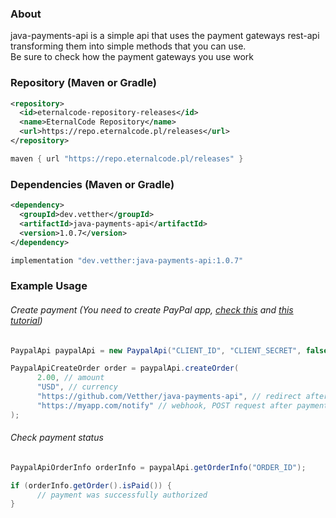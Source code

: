 ### About
java-payments-api is a simple api that uses the payment gateways rest-api transforming them into simple methods that you can use.<br>
Be sure to check how the payment gateways you use work

### Repository (Maven or Gradle)
```xml
<repository>
  <id>eternalcode-repository-releases</id>
  <name>EternalCode Repository</name>
  <url>https://repo.eternalcode.pl/releases</url>
</repository>
```
```groovy
maven { url "https://repo.eternalcode.pl/releases" }
```

### Dependencies (Maven or Gradle)
```xml
<dependency>
  <groupId>dev.vetther</groupId>
  <artifactId>java-payments-api</artifactId>
  <version>1.0.7</version>
</dependency>
```
```groovy
implementation "dev.vetther:java-payments-api:1.0.7"
```

### Example Usage
###### Create payment (You need to create PayPal app, <a href="https://developer.paypal.com/developer/applications/">check this</a> and <a href="https://www.youtube.com/watch?v=OZeuvESoqIU">this tutorial</a>)
```java
PaypalApi paypalApi = new PaypalApi("CLIENT_ID", "CLIENT_SECRET", false);

PaypalApiCreateOrder order = paypalApi.createOrder(
      2.00, // amount
      "USD", // currency
      "https://github.com/Vetther/java-payments-api", // redirect after payment
      "https://myapp.com/notify" // webhook, POST request after payment
);
```

###### Check payment status
```java
PaypalApiOrderInfo orderInfo = paypalApi.getOrderInfo("ORDER_ID");

if (orderInfo.getOrder().isPaid()) {
      // payment was successfully authorized
}
```
